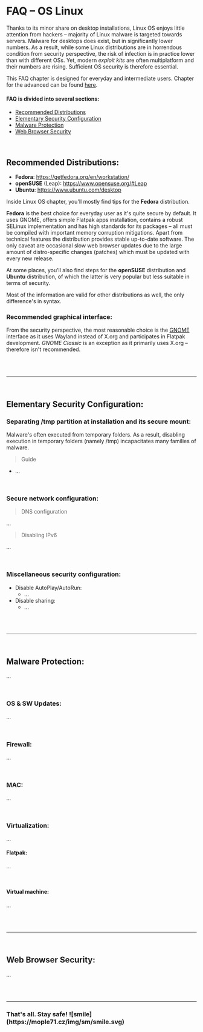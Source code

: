 # FAQ – OS Linux
Thanks to its minor share on desktop installations, Linux OS enjoys little attention from hackers – majority of Linux malware is targeted towards servers. Malware for desktops does exist, but in significantly lower numbers. As a result, while some Linux distributions are in horrendous condition from security perspective, the risk of infection is in practice lower than with different OSs. Yet, modern *exploit kits* are often multiplatform and their numbers are rising. Sufficient OS security is therefore essential.

This FAQ chapter is designed for everyday and intermediate users. Chapter for the advanced can be found [here](https://faq.mople71.cz/en/lnx/adv.php#lnx).

#### FAQ is divided into several sections:
- [Recommended Distributions](#lnx1)
- [Elementary Security Configuration](#lnx2)
- [Malware Protection](#lnx3)
- [Web Browser Security](#lnx4)

<br>

## Recommended Distributions:
- **<span class="fe">Fedora</span>**: https://getfedora.org/en/workstation/
- **<span class="os">openSUSE</span>** (Leap): https://www.opensuse.org/#Leap
- **<span class="ub">Ubuntu</span>**: https://www.ubuntu.com/desktop

Inside Linux OS chapter, you'll mostly find tips for the **Fedora** distribution.

**<span class="fe">Fedora</span>** is the best choice for everyday user as it's quite secure by default. It uses GNOME, offers simple Flatpak apps installation, contains a robust SELinux implementation and has high standards for its packages – all must be compiled with important memory corruption mitigations. Apart from technical features the distribution provides stable up-to-date software. The only caveat are occasional slow web browser updates due to the large amount of distro-specific changes (patches) which must be updated with every new release.

At some places, you'll also find steps for the **<span class="os">openSUSE</span>** distribution and **<span class="ub">Ubuntu</span>** distribution, of which the latter is very popular but less suitable in terms of security.

Most of the information are valid for other distributions as well, the only difference's in syntax.

### Recommended graphical interface:
From the security perspective, the most reasonable choice is the [GNOME](https://www.gnome.org/) interface as it uses Wayland instead of X.org and participates in Flatpak development. *GNOME Classic* is an exception as it primarily uses X.org – therefore isn't recommended.

<br><br><hr><br>

## Elementary Security Configuration:
### Separating /tmp partition at installation and its secure mount:
Malware's often executed from temporary folders. As a result, disabling execution in temporary folders (namely /tmp) incapacitates many families of malware.

> Guide

- ...


<br>

### Secure network configuration:

> DNS configuration

...

> Disabling IPv6

...

<br>

### Miscellaneous security configuration:
- Disable AutoPlay/AutoRun:
  - ...
- Disable sharing:
  - ...

<br><br><hr><br>

## Malware Protection:
...

<br>

### OS & SW Updates:
...

<br>

### Firewall:
...

<br>

### MAC:
...

<br>

### Virtualization:
...

#### Flatpak:
...

<br>

#### Virtual machine:
...

<br><br><hr><br>

## Web Browser Security:
...

<!--- /browsers.md -->

<br><br><hr>

<h3 class="nocol">That's all. Stay safe! ![smile](https://mople71.cz/img/sm/smile.svg)</h3>
